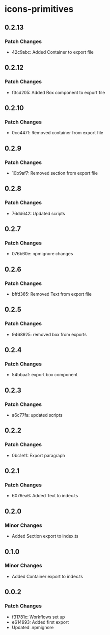 # icons-primitives

## 0.2.13

### Patch Changes

- 42c9abc: Added Container to export file

## 0.2.12

### Patch Changes

- f3cd205: Added Box component to export file

## 0.2.10

### Patch Changes

- 0cc447f: Removed container from export file

## 0.2.9

### Patch Changes

- 10b9af7: Removed section from export file

## 0.2.8

### Patch Changes

- 76dd642: Updated scripts

## 0.2.7

### Patch Changes

- 076b60e: npmignore changes

## 0.2.6

### Patch Changes

- bffd365: Removed Text from export file

## 0.2.5

### Patch Changes

- 9468925: removed box from exports

## 0.2.4

### Patch Changes

- 54bbaaf: export box component

## 0.2.3

### Patch Changes

- a6c77fa: updated scripts

## 0.2.2

### Patch Changes

- 0bc1e11: Export paragraph

## 0.2.1

### Patch Changes

- 6076ea6: Added Text to index.ts

## 0.2.0

### Minor Changes

- Added Section export to index.ts

## 0.1.0

### Minor Changes

- Added Container export to index.ts

## 0.0.2

### Patch Changes

- f31781c: Workflows set up
- e614993: Added first export
- Updated .npmignore

